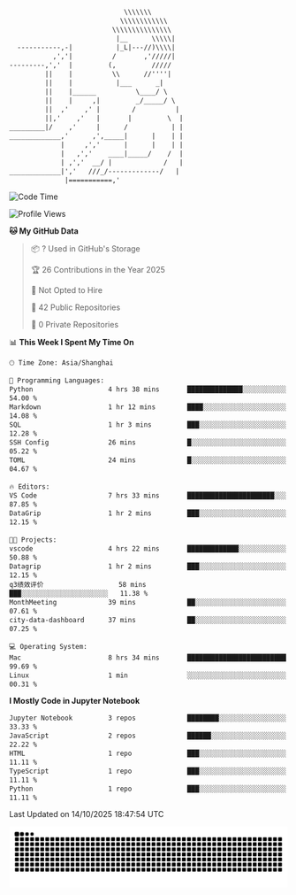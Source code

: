 ```
                             \\\\\\\
                            \\\\\\\\\\\\
                          \\\\\\\\\\\\\\\
                           |__      \\\\\|
  -----------,-|           |_L|---//)\\\\|
           ,','|          /       ,'/////|
---------,','  |         (,         /////
         ||    |          \\      //''''|
         ||    |           |___      _|
         ||    |______          \____/ \
         ||    |     ,|         _/_____/ \
         ||  ,'    ,' |        /          |
         ||,'    ,'   |       |         \  |
_________|/    ,'     |      /           | |
_____________,'      ,',_____|      |    | |
             |     ,','      |      |    | |
             |   ,','    ____|_____/    /  |
             | ,','  __/ |             /   |
_____________|','   ///_/-------------/   |
              |===========,'
```

<!--START_SECTION:waka-->
![Code Time](http://img.shields.io/badge/Code%20Time-171%20hrs%2034%20mins-blue)

![Profile Views](http://img.shields.io/badge/Profile%20Views-0-blue)

**🐱 My GitHub Data** 

> 📦 ? Used in GitHub's Storage 
 > 
> 🏆 26 Contributions in the Year 2025
 > 
> 🚫 Not Opted to Hire
 > 
> 📜 42 Public Repositories 
 > 
> 🔑 0 Private Repositories 
 > 
📊 **This Week I Spent My Time On** 

```text
🕑︎ Time Zone: Asia/Shanghai

💬 Programming Languages: 
Python                   4 hrs 38 mins       ██████████████░░░░░░░░░░░   54.00 % 
Markdown                 1 hr 12 mins        ████░░░░░░░░░░░░░░░░░░░░░   14.08 % 
SQL                      1 hr 3 mins         ███░░░░░░░░░░░░░░░░░░░░░░   12.28 % 
SSH Config               26 mins             █░░░░░░░░░░░░░░░░░░░░░░░░   05.22 % 
TOML                     24 mins             █░░░░░░░░░░░░░░░░░░░░░░░░   04.67 % 

🔥 Editors: 
VS Code                  7 hrs 33 mins       ██████████████████████░░░   87.85 % 
DataGrip                 1 hr 2 mins         ███░░░░░░░░░░░░░░░░░░░░░░   12.15 % 

🐱‍💻 Projects: 
vscode                   4 hrs 22 mins       █████████████░░░░░░░░░░░░   50.88 % 
Datagrip                 1 hr 2 mins         ███░░░░░░░░░░░░░░░░░░░░░░   12.15 % 
q3绩效评价                   58 mins             ███░░░░░░░░░░░░░░░░░░░░░░   11.38 % 
MonthMeeting             39 mins             ██░░░░░░░░░░░░░░░░░░░░░░░   07.61 % 
city-data-dashboard      37 mins             ██░░░░░░░░░░░░░░░░░░░░░░░   07.25 % 

💻 Operating System: 
Mac                      8 hrs 34 mins       █████████████████████████   99.69 % 
Linux                    1 min               ░░░░░░░░░░░░░░░░░░░░░░░░░   00.31 % 
```

**I Mostly Code in Jupyter Notebook** 

```text
Jupyter Notebook         3 repos             ████████░░░░░░░░░░░░░░░░░   33.33 % 
JavaScript               2 repos             ██████░░░░░░░░░░░░░░░░░░░   22.22 % 
HTML                     1 repo              ███░░░░░░░░░░░░░░░░░░░░░░   11.11 % 
TypeScript               1 repo              ███░░░░░░░░░░░░░░░░░░░░░░   11.11 % 
Python                   1 repo              ███░░░░░░░░░░░░░░░░░░░░░░   11.11 % 
```




 Last Updated on 14/10/2025 18:47:54 UTC
<!--END_SECTION:waka-->

<picture>
  <source media="(prefers-color-scheme: dark)" srcset="https://raw.githubusercontent.com/yuemanly/yuemanly/output/github-contribution-grid-snake-dark.svg" />
  <source media="(prefers-color-scheme: light)" srcset="https://raw.githubusercontent.com/yuemanly/yuemanly/output/github-contribution-grid-snake.svg" />
  <img alt="github-snake" src="https://raw.githubusercontent.com/yuemanly/yuemanly/output/github-contribution-grid-snake.svg" />
</picture>
<!--
**yuemanly/yuemanly** is a ✨ _special_ ✨ repository because its `README.md` (this file) appears on your GitHub profile.

Here are some ideas to get you started:

- 🔭 I’m currently working on ...
- 🌱 I’m currently learning ...
- 👯 I’m looking to collaborate on ...
- 🤔 I’m looking for help with ...
- 💬 Ask me about ...
- 📫 How to reach me: ...
- 😄 Pronouns: ...
- ⚡ Fun fact: ...
-->

